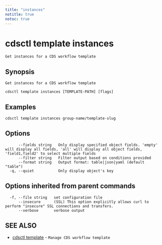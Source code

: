 ```yaml
---
title: "instances"
notitle: true
notoc: true
---
```

# cdsctl template instances

`Get instances for a CDS workflow template`

## Synopsis

`Get instances for a CDS workflow template`

```
cdsctl template instances [TEMPLATE-PATH] [flags]
```

## Examples

```
cdsctl template instances group-name/template-slug
```

## Options

```
      --fields string   Only display specified object fields. 'empty' will display all fields, 'all' will display all object fields, 'field1,field2' to select multiple fields
      --filter string   Filter output based on conditions provided
      --format string   Output format: table|json|yaml (default "table")
  -q, --quiet           Only display object's key
```

## Options inherited from parent commands

```
  -f, --file string   set configuration file
      --insecure      (SSL) This option explicitly allows curl to perform "insecure" SSL connections and transfers.
      --verbose       verbose output
```

## SEE ALSO

* [cdsctl template](/docs/components/cdsctl/template/)	 - `Manage CDS workflow template`

